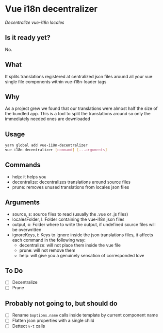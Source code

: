 # Vue i18n decentralizer
*Decentralize vue-i18n locales*

Is it ready yet?
---
No.

What
---
It splits translations registered at centralized json files around all your vue single file components within vue-i18n-loader <i18n> tags

Why
---
As a project grew we found that our translations were almost half the size of the bundled app.
This is a tool to split the translations around so only the immediately needed ones are downloaded

Usage
---
```bash
yarn global add vue-i18n-decentralizer
vue-i18n-decentralizer [command] [...arguments]
```

Commands
---
- help: it helps you
- decentralize: decentralizes translations around source files
- prune: removes unused translations from locales json files

Arguments
---
- source, s: source files to read (usually the .vue or .js files)
- localesFolder, l: Folder containing the vue-i18n json files
- output, o: Folder where to write the output, if undefined source files will be overwritten
- ignoreKeys, i: Keys to ignore inside the json translations files, it affects each command in the following way:
  - decentralize: will not place them inside the vue file
  - prune: will not remove them
  - help: will give you a genuinely sensation of corresponded love

To Do
---
- [ ] Decentralize
- [ ] Prune

Probably not going to, but should do
---
- [ ] Rename `$options.name` calls inside template by current component name
- [ ] Flatten json properties with a single child
- [ ] Dettect `v-t` calls
